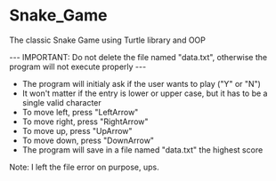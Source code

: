 # Snake_Game
The classic Snake Game using Turtle library and OOP

--- IMPORTANT: Do not delete the file named "data.txt", otherwise the program will not execute properly --- 

- The program will initialy ask if the user wants to play ("Y" or "N")
- It won't matter if the entry is lower or upper case, but it has to be a single valid character
- To move left, press "LeftArrow"
- To move right, press "RightArrow"
- To move up, press "UpArrow"
- To move down, press "DownArrow"
- The program will save in a file named "data.txt" the highest score


Note: I left the file error on purpose, ups.
